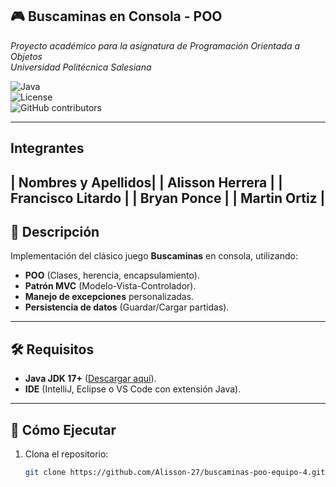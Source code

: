 ## 🎮 Buscaminas en Consola - POO  
*Proyecto académico para la asignatura de Programación Orientada a Objetos*  
*Universidad Politécnica Salesiana*  

![Java](https://img.shields.io/badge/Java-17%2B-orange?logo=openjdk)  
![License](https://img.shields.io/badge/License-MIT-green)  
![GitHub contributors](https://img.shields.io/github/contributors/Alisson-27/buscaminas-poo-equipo-4)  

---

## Integrantes 

| Nombres y Apellidos|
| Alisson Herrera    | 
| Francisco Litardo  |
| Bryan Ponce        | 
| Martin Ortiz       |
---

## 📌 Descripción  
Implementación del clásico juego **Buscaminas** en consola, utilizando:  
- **POO** (Clases, herencia, encapsulamiento).  
- **Patrón MVC** (Modelo-Vista-Controlador).  
- **Manejo de excepciones** personalizadas.  
- **Persistencia de datos** (Guardar/Cargar partidas).  

---

## 🛠️ Requisitos  
- **Java JDK 17+** ([Descargar aquí](https://www.oracle.com/java/technologies/javase-downloads.html)).  
- **IDE** (IntelliJ, Eclipse o VS Code con extensión Java).  

---

## 🚀 Cómo Ejecutar  
1. Clona el repositorio:  
   ```bash  
   git clone https://github.com/Alisson-27/buscaminas-poo-equipo-4.git  
